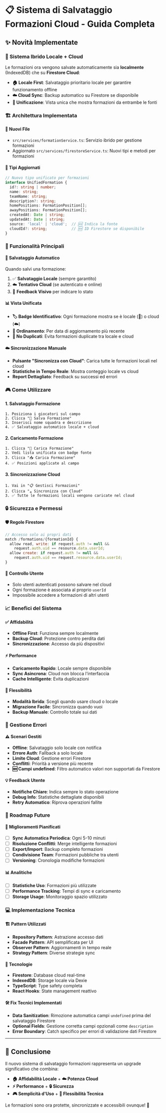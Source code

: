 # 📋 Sistema di Salvataggio Formazioni Cloud - Guida Completa

## ✨ Novità Implementate

### 🔄 Sistema Ibrido Locale + Cloud
Le formazioni ora vengono salvate automaticamente sia **localmente** (IndexedDB) che su **Firestore Cloud**:

- **🏠 Locale First**: Salvataggio prioritario locale per garantire funzionamento offline
- **☁️ Cloud Sync**: Backup automatico su Firestore se disponibile
- **🔀 Unificazione**: Vista unica che mostra formazioni da entrambe le fonti

### 🏗️ Architettura Implementata

#### 📁 Nuovi File
- `src/services/formationService.ts`: Servizio ibrido per gestione formazioni
- Aggiornato `src/services/firestoreService.ts`: Nuovi tipi e metodi per formazioni

#### 🔧 Tipi Aggiornati
```typescript
// Nuovo tipo unificato per formazioni
interface UnifiedFormation {
  id?: string | number;
  name: string;
  teamName: string;
  description?: string;
  homePositions: FormationPosition[];
  awayPositions: FormationPosition[];
  createdAt: Date | string;
  updatedAt: Date | string;
  source: 'local' | 'cloud';  // 🆕 Indica la fonte
  cloudId?: string;           // 🆕 ID Firestore se disponibile
}
```

### 🎯 Funzionalità Principali

#### 💾 Salvataggio Automatico
Quando salvi una formazione:
1. ✅ **Salvataggio Locale** (sempre garantito)
2. ☁️ **Tentativo Cloud** (se autenticato e online)
3. 🔄 **Feedback Visivo** per indicare lo stato

#### 📊 Vista Unificata
- **🏷️ Badge Identificativo**: Ogni formazione mostra se è locale (💾) o cloud (☁️)
- **📅 Ordinamento**: Per data di aggiornamento più recente
- **🚫 No Duplicati**: Evita formazioni duplicate tra locale e cloud

#### ☁️ Sincronizzazione Manuale
- **Pulsante "Sincronizza con Cloud"**: Carica tutte le formazioni locali nel cloud
- **Statistiche in Tempo Reale**: Mostra conteggio locale vs cloud
- **Report Dettagliato**: Feedback su successi ed errori

### 🎮 Come Utilizzare

#### 1. **Salvataggio Formazione**
```
1. Posiziona i giocatori sul campo
2. Clicca "💾 Salva Formazione" 
3. Inserisci nome squadra e descrizione
4. ✅ Salvataggio automatico locale + cloud
```

#### 2. **Caricamento Formazione**
```
1. Clicca "📂 Carica Formazione"
2. Vedi lista unificata con badge fonte
3. Clicca "📥 Carica Formazione"
4. ✅ Posizioni applicate al campo
```

#### 3. **Sincronizzazione Cloud**
```
1. Vai in "📋 Gestisci Formazioni"
2. Clicca "☁️ Sincronizza con Cloud"
3. ✅ Tutte le formazioni locali vengono caricate nel cloud
```

### 🔒 Sicurezza e Permessi

#### 🛡️ Regole Firestore
```javascript
// Accesso solo ai propri dati
match /formations/{formationId} {
  allow read, write: if request.auth != null && 
    request.auth.uid == resource.data.userId;
  allow create: if request.auth != null && 
    request.auth.uid == request.resource.data.userId;
}
```

#### 👤 Controllo Utente
- Solo utenti autenticati possono salvare nel cloud
- Ogni formazione è associata al proprio `userId`
- Impossibile accedere a formazioni di altri utenti

### 📈 Benefici del Sistema

#### ✅ **Affidabilità**
- **Offline First**: Funziona sempre localmente
- **Backup Cloud**: Protezione contro perdita dati
- **Sincronizzazione**: Accesso da più dispositivi

#### ⚡ **Performance**
- **Caricamento Rapido**: Locale sempre disponibile
- **Sync Asincrona**: Cloud non blocca l'interfaccia
- **Cache Intelligente**: Evita duplicazioni

#### 🔄 **Flessibilità**
- **Modalità Ibrida**: Scegli quando usare cloud o locale
- **Migrazione Facile**: Sincronizza quando vuoi
- **Backup Manuale**: Controllo totale sui dati

### 🐛 Gestione Errori

#### ⚠️ Scenari Gestiti
- **Offline**: Salvataggio solo locale con notifica
- **Errore Auth**: Fallback a solo locale
- **Limite Cloud**: Gestione errori Firestore
- **Conflitti**: Priorità a versione più recente
- **🆕 Campi undefined**: Filtro automatico valori non supportati da Firestore

#### 💡 Feedback Utente
- **Notifiche Chiare**: Indica sempre lo stato operazione
- **Debug Info**: Statistiche dettagliate disponibili
- **Retry Automatico**: Riprova operazioni fallite

### 🚀 Roadmap Future

#### 🔮 Miglioramenti Pianificati
- [ ] **Sync Automatica Periodica**: Ogni 5-10 minuti
- [ ] **Risoluzione Conflitti**: Merge intelligente formazioni
- [ ] **Export/Import**: Backup completo formazioni
- [ ] **Condivisione Team**: Formazioni pubbliche tra utenti
- [ ] **Versioning**: Cronologia modifiche formazioni

#### 📊 Analitiche
- [ ] **Statistiche Uso**: Formazioni più utilizzate
- [ ] **Performance Tracking**: Tempi di sync e caricamento
- [ ] **Storage Usage**: Monitoraggio spazio utilizzato

### 💻 Implementazione Tecnica

#### 🏗️ Pattern Utilizzati
- **Repository Pattern**: Astrazione accesso dati
- **Facade Pattern**: API semplificata per UI
- **Observer Pattern**: Aggiornamenti in tempo reale
- **Strategy Pattern**: Diverse strategie sync

#### 🔧 Tecnologie
- **Firestore**: Database cloud real-time
- **IndexedDB**: Storage locale via Dexie
- **TypeScript**: Type safety completa
- **React Hooks**: State management reattivo

#### 🛠️ Fix Tecnici Implementati
- **Data Sanitization**: Rimozione automatica campi `undefined` prima del salvataggio Firestore
- **Optional Fields**: Gestione corretta campi opzionali come `description`
- **Error Boundary**: Catch specifico per errori di validazione dati Firestore

---

## 🎯 Conclusione

Il nuovo sistema di salvataggio formazioni rappresenta un upgrade significativo che combina:
- **🏠 Affidabilità Locale** + **☁️ Potenza Cloud**
- **⚡ Performance** + **🔒 Sicurezza**
- **🎮 Semplicità d'Uso** + **🔧 Flessibilità Tecnica**

Le formazioni sono ora protette, sincronizzate e accessibili ovunque! 🚀